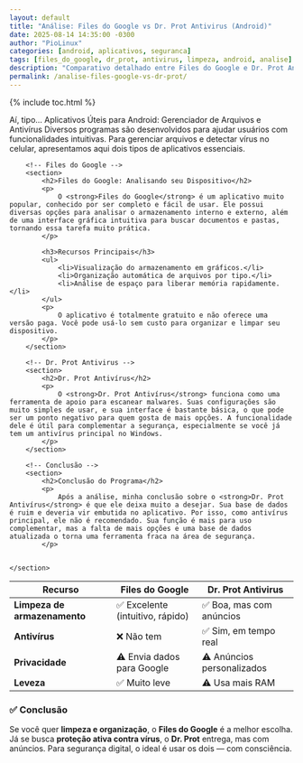 ```yaml
---
layout: default
title: "Análise: Files do Google vs Dr. Prot Antivirus (Android)"
date: 2025-08-14 14:35:00 -0300
author: "PioLinux"
categories: [android, aplicativos, seguranca]
tags: [files_do_google, dr_prot, antivirus, limpeza, android, analise]
description: "Comparativo detalhado entre Files do Google e Dr. Prot Antivirus: recursos, segurança, limpeza de armazenamento e desempenho. Qual é o melhor para Android?"
permalink: /analise-files-google-vs-dr-prot/
---
```



{% include toc.html %}


<section class="post-content">
        <p>
            Aí, tipo... Aplicativos Úteis para Android: Gerenciador de Arquivos e Antivírus Diversos programas são desenvolvidos para ajudar usuários com funcionalidades intuitivas. Para gerenciar arquivos e detectar vírus no celular, apresentamos aqui dois tipos de aplicativos essenciais.
        </p>

        <!-- Files do Google -->
        <section>
            <h2>Files do Google: Analisando seu Dispositivo</h2>
            <p>
                O <strong>Files do Google</strong> é um aplicativo muito popular, conhecido por ser completo e fácil de usar. Ele possui diversas opções para analisar o armazenamento interno e externo, além de uma interface gráfica intuitiva para buscar documentos e pastas, tornando essa tarefa muito prática.
            </p>

            <h3>Recursos Principais</h3>
            <ul>
                <li>Visualização do armazenamento em gráficos.</li>
                <li>Organização automática de arquivos por tipo.</li>
                <li>Análise de espaço para liberar memória rapidamente.</li>
            </ul>
            <p>
                O aplicativo é totalmente gratuito e não oferece uma versão paga. Você pode usá-lo sem custo para organizar e limpar seu dispositivo.
            </p>
        </section>

        <!-- Dr. Prot Antivirus -->
        <section>
            <h2>Dr. Prot Antivírus</h2>
            <p>
                O <strong>Dr. Prot Antivírus</strong> funciona como uma ferramenta de apoio para escanear malwares. Suas configurações são muito simples de usar, e sua interface é bastante básica, o que pode ser um ponto negativo para quem gosta de mais opções. A funcionalidade dele é útil para complementar a segurança, especialmente se você já tem um antivírus principal no Windows.
            </p>
        </section>

        <!-- Conclusão -->
        <section>
            <h2>Conclusão do Programa</h2>
            <p>
                Após a análise, minha conclusão sobre o <strong>Dr. Prot Antivírus</strong> é que ele deixa muito a desejar. Sua base de dados é ruim e deveria vir embutida no aplicativo. Por isso, como antivírus principal, ele não é recomendado. Sua função é mais para uso complementar, mas a falta de mais opções e uma base de dados atualizada o torna uma ferramenta fraca na área de segurança.
            </p>
      

    </section>



<table>
  <thead>
    <tr>
      <th>Recurso</th>
      <th>Files do Google</th>
      <th>Dr. Prot Antivirus</th>
    </tr>
  </thead>
  <tbody>
    <tr>
      <td><strong>Limpeza de armazenamento</strong></td>
      <td>✅ Excelente (intuitivo, rápido)</td>
      <td>✅ Boa, mas com anúncios</td>
    </tr>
    <tr>
      <td><strong>Antivírus</strong></td>
      <td>❌ Não tem</td>
      <td>✅ Sim, em tempo real</td>
    </tr>
    <tr>
      <td><strong>Privacidade</strong></td>
      <td>⚠️ Envia dados para Google</td>
      <td>⚠️ Anúncios personalizados</td>
    </tr>
    <tr>
      <td><strong>Leveza</strong></td>
      <td>✅ Muito leve</td>
      <td>⚠️ Usa mais RAM</td>
    </tr>
  </tbody>
</table>


<h3>✅ Conclusão</h3>
<p>Se você quer <strong>limpeza e organização</strong>, o <strong>Files do Google</strong> é a melhor escolha. Já se busca <strong>proteção ativa contra vírus</strong>, o <strong>Dr. Prot</strong> entrega, mas com anúncios. Para segurança digital, o ideal é usar os dois — com consciência.</p>
